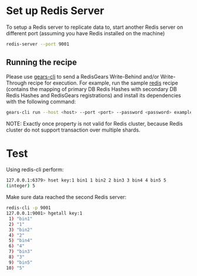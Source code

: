 # Set up Redis Server
To setup a Redis server to replicate data to, start another Redis server on different port (assuming you have Redis installed on the machine)
```bash
redis-server --port 9001
```

## Running the recipe
Please use <a href="https://github.com/RedisGears/gears-cli">gears-cli</a> to send a RedisGears Write-Behind and/or Write-Through recipe for execution. 
For example, run the sample [redis](example-redis-standalone.py) recipe (contains the mapping of primary DB Redis Hashes with secondary DB Redis Hashes and RedisGears registrations) and install its dependencies with the following command:

```bash
gears-cli run --host <host> --port <port> --password <password> example-redis-standalone.py --requirements requirements.txt
```

NOTE:	Exactly once property is not valid for Redis cluster, because Redis cluster do not support transaction over multiple shards.

# Test
Using redis-cli perform:
```bash
127.0.0.1:6379> hset key:1 bin1 1 bin2 2 bin3 3 bin4 4 bin5 5
(integer) 5
```

Make sure data reached the second Redis server:
```bash
redis-cli -p 9001
127.0.0.1:9001> hgetall key:1
 1) "bin1"
 2) "1"
 3) "bin2"
 4) "2"
 5) "bin4"
 6) "4"
 7) "bin3"
 8) "3"
 9) "bin5"
10) "5"
```

